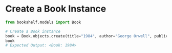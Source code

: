 # Create a Book Instance

```python
from bookshelf.models import Book

# Create a Book instance
book = Book.objects.create(title="1984", author="George Orwell", publication_year=1949)
book
# Expected Output: <Book: 1984>
